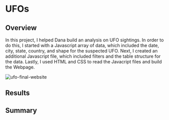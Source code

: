# UFOs

## Overview
In this project, I helped Dana build an analysis on UFO sightings. In order to do this, I started with a Javascript array of data, which included the date, city, state, country, and shape for the suspected UFO. Next, I created an additional Javascript file, which included filters and the table structure for the data. Lastly, I used HTML and CSS to read the Javacript files and build the Webpage. 


![ufo-final-website](https://user-images.githubusercontent.com/111243284/202304185-29ccf45a-2928-4d00-8822-b4e85ab9dbdb.png)


## Results

## Summary
